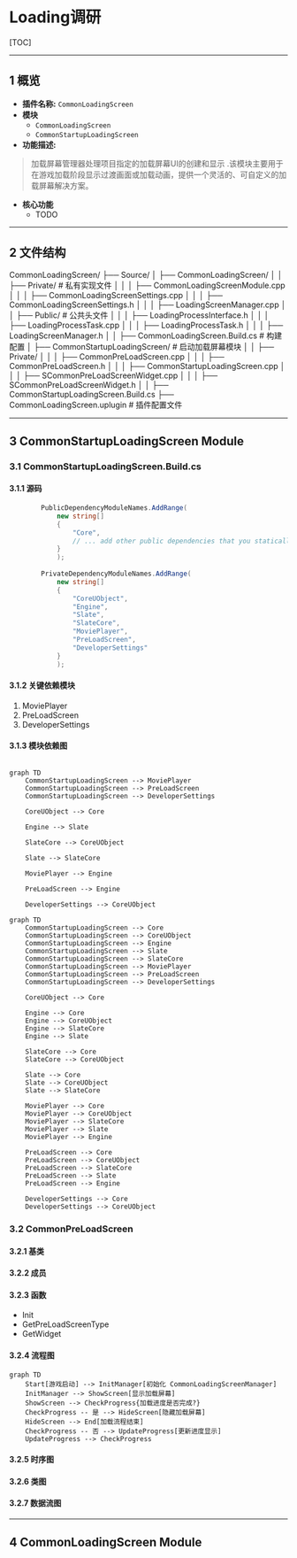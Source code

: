 # Loading调研

[TOC]

---

## 1 概览

- **插件名称:**  `CommonLoadingScreen`
- **模块**
  - `CommonLoadingScreen`
  - `CommonStartupLoadingScreen`
- **功能描述:**
> 加载屏幕管理器处理项目指定的加载屏幕UI的创建和显示 .该模块主要用于在游戏加载阶段显示过渡画面或加载动画，提供一个灵活的、可自定义的加载屏幕解决方案。

- **核心功能**
	-  TODO

---

## 2 文件结构

CommonLoadingScreen/
├── Source/
│   ├── CommonLoadingScreen/
│   │   ├── Private/                         # 私有实现文件
│   │   │   ├── CommonLoadingScreenModule.cpp
│   │   │   ├── CommonLoadingScreenSettings.cpp
│   │   │   ├── CommonLoadingScreenSettings.h
│   │   │   ├── LoadingScreenManager.cpp
│   │   ├── Public/                          # 公共头文件
│   │   │   ├── LoadingProcessInterface.h
│   │   │   ├── LoadingProcessTask.cpp
│   │   │   ├── LoadingProcessTask.h
│   │   │   ├── LoadingScreenManager.h
│   │   ├── CommonLoadingScreen.Build.cs     # 构建配置
│   ├── CommonStartupLoadingScreen/          # 启动加载屏幕模块
│   │   ├── Private/
│   │   │   ├── CommonPreLoadScreen.cpp
│   │   │   ├── CommonPreLoadScreen.h
│   │   │   ├── CommonStartupLoadingScreen.cpp
│   │   │   ├── SCommonPreLoadScreenWidget.cpp
│   │   │   ├── SCommonPreLoadScreenWidget.h
│   │   ├── CommonStartupLoadingScreen.Build.cs
├── CommonLoadingScreen.uplugin              # 插件配置文件

---

## 3 CommonStartupLoadingScreen Module

### 3.1  CommonStartupLoadingScreen.Build.cs

#### 3.1.1 源码

``` c#
		PublicDependencyModuleNames.AddRange(
			new string[]
			{
				"Core",
				// ... add other public dependencies that you statically link with here ...
			}
			);
			
		PrivateDependencyModuleNames.AddRange(
			new string[]
			{
				"CoreUObject",
				"Engine",
				"Slate",
				"SlateCore",
				"MoviePlayer",
				"PreLoadScreen",
				"DeveloperSettings"
			}
			);
```
#### 3.1.2 关键依赖模块

1. MoviePlayer
2. PreLoadScreen
3. DeveloperSettings

#### 3.1.3 模块依赖图

```mermaid

graph TD
    CommonStartupLoadingScreen --> MoviePlayer
    CommonStartupLoadingScreen --> PreLoadScreen
    CommonStartupLoadingScreen --> DeveloperSettings

    CoreUObject --> Core

    Engine --> Slate

    SlateCore --> CoreUObject

    Slate --> SlateCore

    MoviePlayer --> Engine

    PreLoadScreen --> Engine

    DeveloperSettings --> CoreUObject

```

```mermaid
graph TD
    CommonStartupLoadingScreen --> Core
    CommonStartupLoadingScreen --> CoreUObject
    CommonStartupLoadingScreen --> Engine
    CommonStartupLoadingScreen --> Slate
    CommonStartupLoadingScreen --> SlateCore
    CommonStartupLoadingScreen --> MoviePlayer
    CommonStartupLoadingScreen --> PreLoadScreen
    CommonStartupLoadingScreen --> DeveloperSettings
    
    CoreUObject --> Core
    
    Engine --> Core
    Engine --> CoreUObject
    Engine --> SlateCore
    Engine --> Slate
    
    SlateCore --> Core
    SlateCore --> CoreUObject
    
    Slate --> Core
    Slate --> CoreUObject
    Slate --> SlateCore
    
    MoviePlayer --> Core
    MoviePlayer --> CoreUObject
    MoviePlayer --> SlateCore
    MoviePlayer --> Slate
    MoviePlayer --> Engine
    
    PreLoadScreen --> Core
    PreLoadScreen --> CoreUObject
    PreLoadScreen --> SlateCore
    PreLoadScreen --> Slate
    PreLoadScreen --> Engine
    
    DeveloperSettings --> Core
    DeveloperSettings --> CoreUObject
```

### 3.2 CommonPreLoadScreen

#### 3.2.1 基类
[^FPreLoadScreenBase]: 所属模块PreLoadScreen

#### 3.2.2 成员

[^TSharedPtr EngineLoadingWidget; ]: Loading的UI

#### 3.2.3 函数

- Init
- GetPreLoadScreenType
- GetWidget

#### 3.2.4 流程图
```mermaid
graph TD
    Start[游戏启动] --> InitManager[初始化 CommonLoadingScreenManager]
    InitManager --> ShowScreen[显示加载屏幕]
    ShowScreen --> CheckProgress{加载进度是否完成?}
    CheckProgress -- 是 --> HideScreen[隐藏加载屏幕]
    HideScreen --> End[加载流程结束]
    CheckProgress -- 否 --> UpdateProgress[更新进度显示]
    UpdateProgress --> CheckProgress

```

#### 3.2.5 时序图

#### 3.2.6 类图

#### 3.2.7 数据流图

---

## 4 CommonLoadingScreen Module

